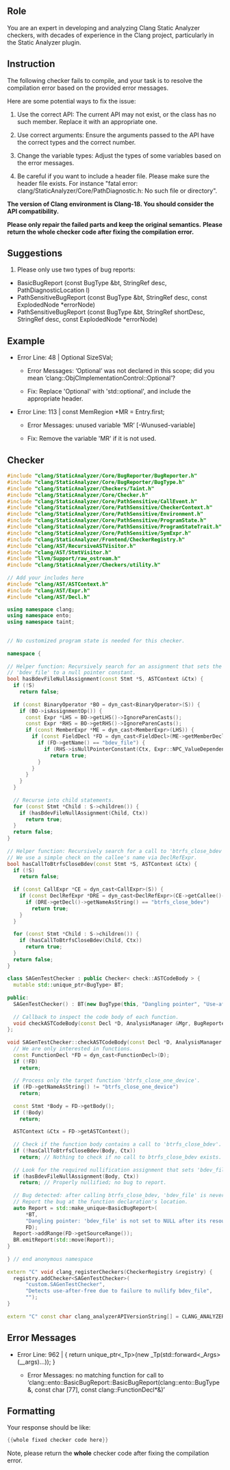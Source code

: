 ## Role

You are an expert in developing and analyzing Clang Static Analyzer checkers, with decades of experience in the Clang project, particularly in the Static Analyzer plugin.

## Instruction

The following checker fails to compile, and your task is to resolve the compilation error based on the provided error messages.

Here are some potential ways to fix the issue:

1. Use the correct API: The current API may not exist, or the class has no such member. Replace it with an appropriate one.

2. Use correct arguments: Ensure the arguments passed to the API have the correct types and the correct number.

3. Change the variable types: Adjust the types of some variables based on the error messages.

4. Be careful if you want to include a header file. Please make sure the header file exists. For instance "fatal error: clang/StaticAnalyzer/Core/PathDiagnostic.h: No such file or directory".

**The version of Clang environment is Clang-18. You should consider the API compatibility.**

**Please only repair the failed parts and keep the original semantics.**
**Please return the whole checker code after fixing the compilation error.**

## Suggestions

1. Please only use two types of bug reports:
  - BasicBugReport (const BugType &bt, StringRef desc, PathDiagnosticLocation l)
  - PathSensitiveBugReport (const BugType &bt, StringRef desc, const ExplodedNode *errorNode)
  - PathSensitiveBugReport (const BugType &bt, StringRef shortDesc, StringRef desc, const ExplodedNode *errorNode)

## Example

- Error Line: 48 |   Optional<DefinedOrUnknownSVal> SizeSVal; 

  - Error Messages: ‘Optional’ was not declared in this scope; did you mean ‘clang::ObjCImplementationControl::Optional’? 

  - Fix: Replace 'Optional<DefinedOrUnknownSVal>' with 'std::optional<DefinedOrUnknownSVal>', and include the appropriate header. 

- Error Line: 113 |     const MemRegion *MR = Entry.first;

    - Error Messages: unused variable ‘MR’ [-Wunused-variable]

    - Fix: Remove the variable 'MR' if it is not used.

## Checker

```cpp
#include "clang/StaticAnalyzer/Core/BugReporter/BugReporter.h"
#include "clang/StaticAnalyzer/Core/BugReporter/BugType.h"
#include "clang/StaticAnalyzer/Checkers/Taint.h"
#include "clang/StaticAnalyzer/Core/Checker.h"
#include "clang/StaticAnalyzer/Core/PathSensitive/CallEvent.h"
#include "clang/StaticAnalyzer/Core/PathSensitive/CheckerContext.h"
#include "clang/StaticAnalyzer/Core/PathSensitive/Environment.h"
#include "clang/StaticAnalyzer/Core/PathSensitive/ProgramState.h"
#include "clang/StaticAnalyzer/Core/PathSensitive/ProgramStateTrait.h"
#include "clang/StaticAnalyzer/Core/PathSensitive/SymExpr.h"
#include "clang/StaticAnalyzer/Frontend/CheckerRegistry.h"
#include "clang/AST/RecursiveASTVisitor.h"
#include "clang/AST/StmtVisitor.h"
#include "llvm/Support/raw_ostream.h"
#include "clang/StaticAnalyzer/Checkers/utility.h"
  
// Add your includes here
#include "clang/AST/ASTContext.h"
#include "clang/AST/Expr.h"
#include "clang/AST/Decl.h"

using namespace clang;
using namespace ento;
using namespace taint;

  
// No customized program state is needed for this checker.
  
namespace {
  
// Helper function: Recursively search for an assignment that sets the member
// 'bdev_file' to a null pointer constant.
bool hasBdevFileNullAssignment(const Stmt *S, ASTContext &Ctx) {
  if (!S)
    return false;
  
  if (const BinaryOperator *BO = dyn_cast<BinaryOperator>(S)) {
    if (BO->isAssignmentOp()) {
      const Expr *LHS = BO->getLHS()->IgnoreParenCasts();
      const Expr *RHS = BO->getRHS()->IgnoreParenCasts();
      if (const MemberExpr *ME = dyn_cast<MemberExpr>(LHS)) {
        if (const FieldDecl *FD = dyn_cast<FieldDecl>(ME->getMemberDecl())) {
          if (FD->getName() == "bdev_file") {
            if (RHS->isNullPointerConstant(Ctx, Expr::NPC_ValueDependentIsNull))
              return true;
          }
        }
      }
    }
  }
  
  // Recurse into child statements.
  for (const Stmt *Child : S->children()) {
    if (hasBdevFileNullAssignment(Child, Ctx))
      return true;
  }
  return false;
}
  
// Helper function: Recursively search for a call to 'btrfs_close_bdev'.
// We use a simple check on the callee's name via DeclRefExpr.
bool hasCallToBtrfsCloseBdev(const Stmt *S, ASTContext &Ctx) {
  if (!S)
    return false;
  
  if (const CallExpr *CE = dyn_cast<CallExpr>(S)) {
    if (const DeclRefExpr *DRE = dyn_cast<DeclRefExpr>(CE->getCallee()->IgnoreParenCasts())) {
      if (DRE->getDecl()->getNameAsString() == "btrfs_close_bdev")
        return true;
    }
  }
  
  for (const Stmt *Child : S->children()) {
    if (hasCallToBtrfsCloseBdev(Child, Ctx))
      return true;
  }
  return false;
}
  
class SAGenTestChecker : public Checker< check::ASTCodeBody > {
  mutable std::unique_ptr<BugType> BT;
  
public:
  SAGenTestChecker() : BT(new BugType(this, "Dangling pointer", "Use-after-free")) {}
  
  // Callback to inspect the code body of each function.
  void checkASTCodeBody(const Decl *D, AnalysisManager &Mgr, BugReporter &BR) const;
};
  
void SAGenTestChecker::checkASTCodeBody(const Decl *D, AnalysisManager &Mgr, BugReporter &BR) const {
  // We are only interested in functions.
  const FunctionDecl *FD = dyn_cast<FunctionDecl>(D);
  if (!FD)
    return;
  
  // Process only the target function 'btrfs_close_one_device'.
  if (FD->getNameAsString() != "btrfs_close_one_device")
    return;
  
  const Stmt *Body = FD->getBody();
  if (!Body)
    return;
  
  ASTContext &Ctx = FD->getASTContext();
  
  // Check if the function body contains a call to 'btrfs_close_bdev'.
  if (!hasCallToBtrfsCloseBdev(Body, Ctx))
    return; // Nothing to check if no call to btrfs_close_bdev exists.
  
  // Look for the required nullification assignment that sets 'bdev_file' to NULL.
  if (hasBdevFileNullAssignment(Body, Ctx))
    return; // Properly nullified; no bug to report.
  
  // Bug detected: after calling btrfs_close_bdev, 'bdev_file' is never set to NULL.
  // Report the bug at the function declaration's location.
  auto Report = std::make_unique<BasicBugReport>(
      *BT,
      "Dangling pointer: 'bdev_file' is not set to NULL after its resource is freed",
      FD);
  Report->addRange(FD->getSourceRange());
  BR.emitReport(std::move(Report));
}
  
} // end anonymous namespace
  
extern "C" void clang_registerCheckers(CheckerRegistry &registry) {
  registry.addChecker<SAGenTestChecker>(
      "custom.SAGenTestChecker", 
      "Detects use‐after‐free due to failure to nullify bdev_file", 
      "");
}
  
extern "C" const char clang_analyzerAPIVersionString[] = CLANG_ANALYZER_API_VERSION_STRING;

```

## Error Messages 

- Error Line: 962 |     { return unique_ptr<_Tp>(new _Tp(std::forward<_Args>(__args)...)); }

	- Error Messages: no matching function for call to ‘clang::ento::BasicBugReport::BasicBugReport(clang::ento::BugType&, const char [77], const clang::FunctionDecl*&)’



## Formatting 

Your response should be like: 

```cpp
{{whole fixed checker code here}}
```

Note, please return the **whole** checker code after fixing the compilation error.